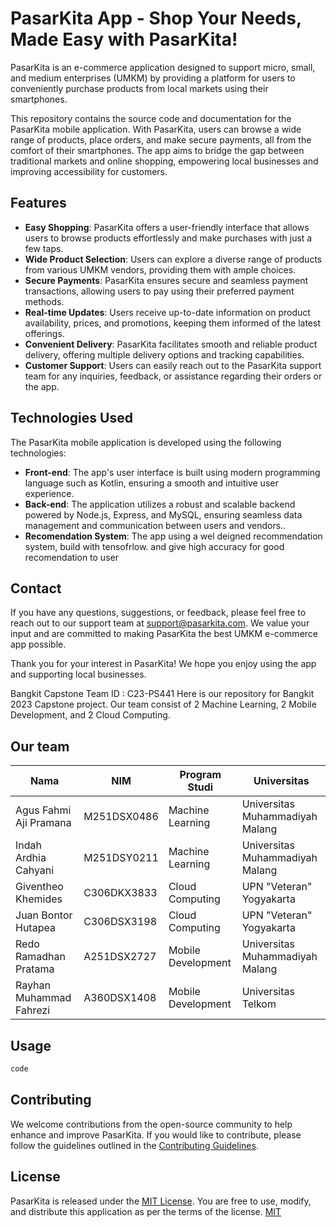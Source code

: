 # PasarKita App - Shop Your Needs, Made Easy with PasarKita!

PasarKita is an e-commerce application designed to support micro, small, and medium enterprises (UMKM) by providing a platform for users to conveniently purchase products from local markets using their smartphones.

This repository contains the source code and documentation for the PasarKita mobile application. With PasarKita, users can browse a wide range of products, place orders, and make secure payments, all from the comfort of their smartphones. The app aims to bridge the gap between traditional markets and online shopping, empowering local businesses and improving accessibility for customers.

## Features

- **Easy Shopping**: PasarKita offers a user-friendly interface that allows users to browse products effortlessly and make purchases with just a few taps.
- **Wide Product Selection**: Users can explore a diverse range of products from various UMKM vendors, providing them with ample choices.
- **Secure Payments**: PasarKita ensures secure and seamless payment transactions, allowing users to pay using their preferred payment methods.
- **Real-time Updates**: Users receive up-to-date information on product availability, prices, and promotions, keeping them informed of the latest offerings.
- **Convenient Delivery**: PasarKita facilitates smooth and reliable product delivery, offering multiple delivery options and tracking capabilities.
- **Customer Support**: Users can easily reach out to the PasarKita support team for any inquiries, feedback, or assistance regarding their orders or the app.

## Technologies Used

The PasarKita mobile application is developed using the following technologies:

- **Front-end**: The app's user interface is built using modern programming language such as Kotlin, ensuring a smooth and intuitive user experience.
- **Back-end**: The application utilizes a robust and scalable backend powered by Node.js, Express, and MySQL, ensuring seamless data management and communication between users and vendors..
- **Recomendation System**: The app using a wel deigned recommendation system, build with tensofrlow. and give high accuracy for good recomendation to user 


## Contact

If you have any questions, suggestions, or feedback, please feel free to reach out to our support team at support@pasarkita.com. We value your input and are committed to making PasarKita the best UMKM e-commerce app possible.

Thank you for your interest in PasarKita! We hope you enjoy using the app and supporting local businesses.

Bangkit Capstone Team ID : C23-PS441
Here is our repository for Bangkit 2023 Capstone project. Our team consist of 2 Machine Learning, 2 Mobile Development, and 2 Cloud Computing.

## Our team

| Nama                       | NIM          | Program Studi                | Universitas                        |
|----------------------------|--------------|------------------------------|------------------------------------|
| Agus Fahmi Aji Pramana     | M251DSX0486  | Machine Learning            | Universitas Muhammadiyah Malang     |
| Indah Ardhia Cahyani       | M251DSY0211  | Machine Learning            | Universitas Muhammadiyah Malang     |
| Giventheo Khemides         | C306DKX3833  | Cloud Computing             | UPN "Veteran" Yogyakarta            |
| Juan Bontor Hutapea        | C306DSX3198  | Cloud Computing             | UPN "Veteran" Yogyakarta            |
| Redo Ramadhan Pratama      | A251DSX2727  | Mobile Development          | Universitas Muhammadiyah Malang     |
| Rayhan Muhammad Fahrezi    | A360DSX1408  | Mobile Development          | Universitas Telkom                  |


## Usage

```python
code
```

## Contributing

We welcome contributions from the open-source community to help enhance and improve PasarKita. If you would like to contribute, please follow the guidelines outlined in the [Contributing Guidelines](contributing.md).

## License
PasarKita is released under the [MIT License](LICENSE). You are free to use, modify, and distribute this application as per the terms of the license.
[MIT](https://choosealicense.com/licenses/mit/)
